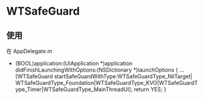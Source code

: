 # WTSafeGuard
## 使用
在 AppDelegate.m 
- (BOOL)application:(UIApplication *)application didFinishLaunchingWithOptions:(NSDictionary *)launchOptions {
...
[WTSafeGuard startSafeGuardWithType:WTSafeGuardType_NilTarget| WTSafeGuardType_Foundation|WTSafeGuardType_KVO|WTSafeGuardType_Timer|WTSafeGuardType_MainThreadUI];
    return YES;
}
